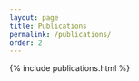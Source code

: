 ```yaml
---
layout: page
title: Publications
permalink: /publications/
order: 2
---
```


{% include publications.html %}
